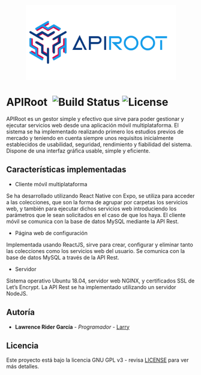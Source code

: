 <p align="center"><img src="/client/assets/logo_apiroot.png" width="400"></img></p>

# APIRoot &nbsp;<img src="https://img.shields.io/badge/build-passing-brightgreen.svg" alt="Build Status"></img> <img src="https://img.shields.io/badge/license-GPL%20v3-blue.svg" alt="License"></img>

APIRoot es un gestor simple y efectivo que sirve para poder gestionar y ejecutar servicios web desde una aplicación móvil multiplataforma. 
El sistema se ha implementado realizando primero los estudios previos de mercado y teniendo en cuenta siempre unos requisitos inicialmente establecidos de usabilidad, seguridad, rendimiento y fiabilidad del sistema. Dispone de una interfaz gráfica usable, simple y eficiente.

## Características implementadas


*	Cliente móvil multiplataforma

Se ha desarrollado utilizando React Native con Expo, se utiliza para acceder a las colecciones, que son la forma de agrupar por carpetas los servicios web, y también para ejecutar dichos servicios web introduciendo los parámetros que le sean solicitados en el caso de que los haya. El cliente móvil se comunica con la base de datos MySQL mediante la API Rest.

*	Página web de configuración

Implementada usando ReactJS, sirve para crear, configurar y eliminar tanto las colecciones como los servicios web del usuario. Se comunica con la base de datos MySQL a través de la API Rest.

*	Servidor

Sistema operativo Ubuntu 18.04, servidor web NGINX, y certificados SSL de Let’s Encrypt. La API Rest se ha implementado utilizando un servidor NodeJS. 

## Autoría

* **Lawrence Rider García** - *Programador* - [Larry](https://tfg.larryrider.es)


## Licencia

Este proyecto está bajo la licencia GNU GPL v3 - revisa [LICENSE](LICENSE) para ver más detalles.
